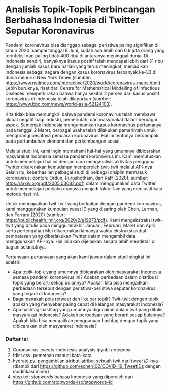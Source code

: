 # Analisis Topik-Topik Perbincangan Berbahasa Indonesia di Twitter Seputar Koronavirus

Pandemi koronavirus bisa dianggap sebagai peristiwa paling signifikan di tahun 2020: sampai tanggal 8 Juni, sudah ada lebih dari 6,9 juta orang yang terinfeksi dan paling tidak 400 ribu di antaranya meninggal dunia. Di Indonesia sendiri, banyaknya kasus positif telah mencapai lebih dari 31 ribu dengan jumlah kasus baru harian yang terus meningkat, menjadikan Indonesia sebagai negara dengan kasus koronavirus terbanyak ke-33 di dunia menurut New York Times (sumber: https://www.nytimes.com/interactive/2020/world/coronavirus-maps.html). Lebih buruknya, riset dari Centre for Mathematical Modelling of Infectious Diseases memperkirakan bahwa hanya sekitar 2 persen dari kasus positif koronavirus di Indonesia telah dilaporkan (sumber: https://www.bbc.com/news/world-asia-52124193).

Kita tidak bisa memungkiri bahwa pandemi koronavirus telah membawa akibat negatif bagi industri, pemerintah, dan masyarakat dalam berbagai aspek. Semenjak Indonesia mengumumkan kasus koronavirus pertamanya pada tanggal 2 Maret, berbagai usaha telah dilakukan pemerintah untuk mengurangi pesatnya penularan koronavirus. Hal ini tentunya berdampak pada pertumbuhan ekonomi dan perkembangan sosial.

Melalui studi ini, kami ingin memahami hal-hal yang umumnya dibicarakan masyarakat Indonesia semasa pandemi koronavirus ini. Kami memutuskan untuk mempelajari hal ini dengan cara menganalisis aktivitas pengguna Twitter dikarenakan kemudahan memperoleh twit-twit melalui API-nya. Selain itu, keberhasilan pelbagai studi di pelbagai disiplin (termasuk koronavirus; contoh: Ordun, Purushotham, dan Raff (2020); sumber: https://arxiv.org/pdf/2005.03082.pdf) dalam menggunakan data Twitter untuk mempelajari perilaku manusia menjadi faktor lain yang menjustifikasi metode riset ini.

Untuk mendapatkan twit-twit yang berkaitan dengan pandemi koronavirus, kami menggunakan kumpulan tweet ID yang disaring oleh Chen, Lerman, dan Ferrara (2020) (sumber: https://publichealth.jmir.org/2020/2/e19273/pdf). Kami mengekstraksi twit-twit yang ditulis pada minggu terakhir Januari, Februari, Maret dan April, serta pertengahan Mei dikarenakan lamanya waktu ekstraksi akibat pembatasan yang diberlakukan Twitter dalam mengambil data menggunakan API-nya. Hal ini akan dijelaskan secara lebih mendetail di bagian selanjutnya.

Pertanyaan-pertanyaan yang akan kami jawab dalam studi singkat ini adalah:
- Apa topik-topik yang umumnya dibicarakan oleh masyarakat Indonesia semasa pandemi koronavirus ini? Adakah perbedaan dalam distribusi topik yang berarti setiap bulannya? Apakah kita bisa mengaitkan perbedaan tersebut dengan peristiwa-peristiwa seputar koronavirus yang terjadi di Indonesia?
- Bagaimanakah pola retweet dan like per topik? Twit-twit dengan topik apakah yang menyebar paling cepat di kalangan masyarakat Indonesia?
- Apa hashtag-hashtag yang umumnya digunakan dalam twit yang ditulis masyarakat Indonesia? Adakah perbedaan yang berarti setiap bulannya? Apakah kita bisa mengaitkan penggunaan hashtag dengan topik yang dibicarakan oleh masyarakat Indonesia?

### Daftar isi
1. Coronavirus-tweets-indonesia-analysis.ipynb: _notebook_
2. fdist.csv: pemetaan manual kata-kata
3. hydrate.py: pengambilan atribut-atribut sebuah twit dari _tweet ID_-nya (diambil dari https://github.com/echen102/COVID-19-TweetIDs dengan modifikasi minor)
4. stop.txt: _stopwords_ bahasa Indonesia yang diperoleh dari https://github.com/stopwords-iso/stopwords-id
